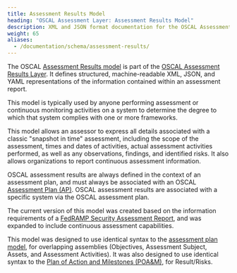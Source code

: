 ```yaml
---
title: Assessment Results Model
heading: "OSCAL Assessment Layer: Assessment Results Model"
description: XML and JSON format documentation for the OSCAL Assessment Results model, which is part of the OSCAL Assessment Results layer. These formats model the findings of a periodic or continuous assessment.
weight: 65
aliases:
  - /documentation/schema/assessment-results/
---
```


The OSCAL [Assessment Results model](/documentation/schema/assessment-results-layer/assessment-results/) is part of the [OSCAL Assessment Results Layer](/documentation/schema/assessment-results-layer/). It defines structured, machine-readable XML, JSON, and YAML representations of the information contained within an assessment report.

This model is typically used by anyone performing assessment or continuous monitoring activities on a system to determine the degree to which that system complies with one or more frameworks.

This model allows an assessor to express all details associated with a classic "snapshot in time" assessment, including the scope of the assessment, times and dates of activities, actual assessment activities performed, as well as any observations, findings, and identified risks. It also allows organizations to report continuous assessment information. 

OSCAL assessment results are always defined in the context of an assessment plan, and must always be associated with an OSCAL [Assessment Plan (AP)](/documentation/schema/assessment-layer/assessment-plan/). OSCAL assessment results are associated with a specific system via the OSCAL assessment plan.

The current version of this model was created based on the information requirements of a [FedRAMP Security Assessment Report](https://www.fedramp.gov/assets/resources/templates/FedRAMP-Annual-SAR-Template.docx), and was expanded to include continuous assessment capabilities. 

This model was designed to use identical syntax to the [assessment plan model](/documentation/schema/assessment-layer/assessment-plan/), for overlapping assemblies (Objectives, Assessment Subject, Assets, and Assessment Activities). It was also designed to use identical syntax to the [Plan of Action and Milestones (POA&M)](/documentation/schema/assessment-results-layer/poam/), for Result/Risks. 


